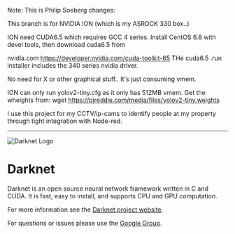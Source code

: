 Note: This is Philip Soeberg changes:

This branch is for NVIDIA ION (which is my ASROCK 330 box..)

ION need CUDA6.5 which requires GCC 4 series.
Install CentOS 6.8 with devel tools, then download cuda6.5 from

nvidia.com https://developer.nvidia.com/cuda-toolkit-65
THe cuda6.5 .run installer includes the 340 series nvidia driver.

No need for X or other graphical stuff.. It's just consuming vmem.

ION can only run yolov2-tiny.cfg as it only has 512MB vmem.
Get the wheights from: wget https://pjreddie.com/media/files/yolov2-tiny.weights

I use this project for my CCTV/ip-cams to identify people at my property through tight integration with Node-red.


-----------


![Darknet Logo](http://pjreddie.com/media/files/darknet-black-small.png)

# Darknet #
Darknet is an open source neural network framework written in C and CUDA. It is fast, easy to install, and supports CPU and GPU computation.

For more information see the [Darknet project website](http://pjreddie.com/darknet).

For questions or issues please use the [Google Group](https://groups.google.com/forum/#!forum/darknet).
